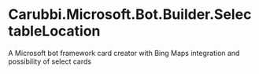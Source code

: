 # Carubbi.Microsoft.Bot.Builder.SelectableLocation
A Microsoft bot framework card creator with Bing Maps integration and possibility of select cards
